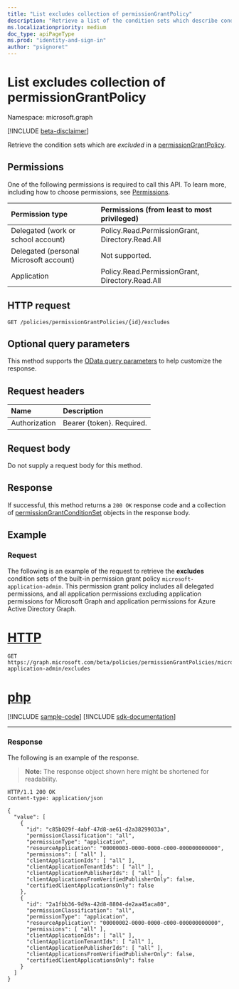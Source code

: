 ```yaml
---
title: "List excludes collection of permissionGrantPolicy"
description: "Retrieve a list of the condition sets which describe conditions under which a permission grant event is excluded in a permission grant policy."
ms.localizationpriority: medium
doc_type: apiPageType
ms.prod: "identity-and-sign-in"
author: "psignoret"
---
```


# List excludes collection of permissionGrantPolicy

Namespace: microsoft.graph

[!INCLUDE [beta-disclaimer](../../includes/beta-disclaimer.md)]

Retrieve the condition sets which are *excluded* in a [permissionGrantPolicy](../resources/permissiongrantpolicy.md).

## Permissions

One of the following permissions is required to call this API. To learn more, including how to choose permissions, see [Permissions](/graph/permissions-reference).

|Permission type      | Permissions (from least to most privileged)              |
|:--------------------|:---------------------------------------------------------|
|Delegated (work or school account) | Policy.Read.PermissionGrant, Directory.Read.All |
|Delegated (personal Microsoft account) | Not supported.    |
|Application | Policy.Read.PermissionGrant, Directory.Read.All |

## HTTP request

<!-- { "blockType": "ignored" } -->
```http
GET /policies/permissionGrantPolicies/{id}/excludes
```

## Optional query parameters

This method supports the [OData query parameters](/graph/query-parameters) to help customize the response.

## Request headers

| Name           | Description                |
|:---------------|:---------------------------|
| Authorization  | Bearer {token}. Required.  |

## Request body

Do not supply a request body for this method.

## Response

If successful, this method returns a `200 OK` response code and a collection of [permissionGrantConditionSet](../resources/permissiongrantconditionset.md) objects in the response body.

## Example

### Request

The following is an example of the request to retrieve the **excludes** condition sets of the built-in permission grant policy `microsoft-application-admin`. This permission grant policy includes all delegated permissions, and all application permissions excluding application permissions for Microsoft Graph and application permissions for Azure Active Directory Graph.


# [HTTP](#tab/http)
<!-- {
  "blockType": "request",
  "name": "permissiongrantpolicy_get_excludes"
}-->

```msgraph-interactive
GET https://graph.microsoft.com/beta/policies/permissionGrantPolicies/microsoft-application-admin/excludes
```

# [php](#tab/php)
[!INCLUDE [sample-code](../includes/snippets/php/permissiongrantpolicy-get-excludes-php-snippets.md)]
[!INCLUDE [sdk-documentation](../includes/snippets/snippets-sdk-documentation-link.md)]

---


### Response

The following is an example of the response.

> **Note:** The response object shown here might be shortened for readability.

<!-- {
  "blockType": "response",
  "truncated": true,
  "@odata.type": "microsoft.graph.permissionGrantConditionSet",
  "isCollection": true
} -->

```http
HTTP/1.1 200 OK
Content-type: application/json

{
  "value": [
    {
      "id": "c85b029f-4abf-47d8-ae61-d2a38299033a",
      "permissionClassification": "all",
      "permissionType": "application",
      "resourceApplication": "00000003-0000-0000-c000-000000000000",
      "permissions": [ "all" ],
      "clientApplicationIds": [ "all" ],
      "clientApplicationTenantIds": [ "all" ],
      "clientApplicationPublisherIds": [ "all" ],
      "clientApplicationsFromVerifiedPublisherOnly": false,
      "certifiedClientApplicationsOnly": false
    },
    {
      "id": "2a1fbb36-9d9a-42d8-8804-de2aa45aca80",
      "permissionClassification": "all",
      "permissionType": "application",
      "resourceApplication": "00000002-0000-0000-c000-000000000000",
      "permissions": [ "all" ],
      "clientApplicationIds": [ "all" ],
      "clientApplicationTenantIds": [ "all" ],
      "clientApplicationPublisherIds": [ "all" ],
      "clientApplicationsFromVerifiedPublisherOnly": false,
      "certifiedClientApplicationsOnly": false
    }
  ]
}
```
